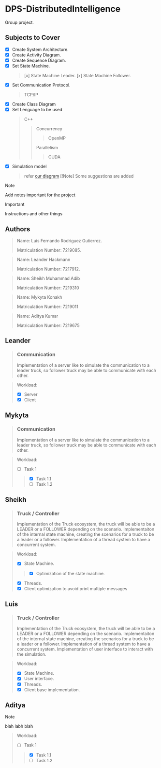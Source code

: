 # DPS-DistributedIntelligence

Group project.

## Subjects to Cover
- [x] Create System Architecture.
- [x] Create Activity Diagram.
- [x] Create Sequence Diagram.
- [x] Set State Machine.
  > [x] State Machine Leader.
  > [x] State Machine Follower.
- [x] Set Communication Protocol.
  > TCP/IP
- [x] Create Class Diagram
- [x] Set Lenguage to be used
  > C++
  > > Concurrency
  > > 
  > > > OpenMP
  > > > 
  > > Parallelism
  > > 
  > > > CUDA
- [x] Simulation model
  > refer [our diagram](https://drive.google.com/file/d/1gNeNTzplQIQAvc6RsRsR8JvbSZtf4c4z/view)
  > [!Note]
  > Some suggestions are added 

> [!Note]
> Add notes important for the project

> [!IMPORTANT]
> Instructions and other things

   
## Authors
> Name: Luis Fernando Rodriguez Gutierrez.
> 
> Matriculation Number: 7219085.

> Name: Leander Hackmann
> 
> Matriculation Number: 7217912.

> Name: Sheikh Muhammad Adib
>
> Matriculation Number: 7219310
>

> Name: Mykyta Konakh
>
> Matriculation Number: 7219011

> Name: Aditya Kumar
>
> Matriculation Number: 7219675

## Leander

> ### Communication
> Implementation of a server like to simulate the communication to a leader truck, so follower truck may be able to communicate with each other.

> Workload:
> - [x] Server
> - [x] Client

## Mykyta

> ### Communication
> Implementation of a server like to simulate the communication to a leader truck, so follower truck may be able to communicate with each other.

> Workload:
> - [ ] Task 1
> > - [x] Task 1.1
> > - [ ] Task 1.2 

## Sheikh

> ### Truck / Controller
> Implementation of the Truck ecosystem, the truck will be able to be a LEADER or a FOLLOWER depending on the scenario.
> Implementaiton of the internal state machine, creating the scenarios for a truck to be a leader or a follower.
> Implementation of a thread system to have a concurrent system.

> Workload:
> - [x] State Machine.
> > - [x] Optimization of the state machine. 
> - [x] Threads.
> - [x] Client optimization to avoid print multiple messages

## Luis

> ### Truck / Controller
> Implementation of the Truck ecosystem, the truck will be able to be a LEADER or a FOLLOWER depending on the scenario.
> Implementaiton of the internal state machine, creating the scenarios for a truck to be a leader or a follower.
> Implementation of a thread system to have a concurrent system.
> Implementation of user interface to interact with the simulation.

> Workload:
> - [x] State Machine.
> - [x] User interface.
> - [x] Threads.
> - [x] Client base implementation.

## Aditya

> [!Note]
> blah labh
> blah

> Workload:
> - [ ] Task 1
> > - [x] Task 1.1
> > - [ ] Task 1.2 
